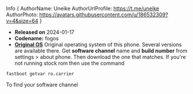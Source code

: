 Info { AuthorName: Uneike 
AuthorUrlProfile: https://t.me/uneike 
AuthorPhoto: https://avatars.githubusercontent.com/u/186532309?v=4&size=64 }
- **Released on** 2024-01-17
- **Codename:** fogos
- **[Original OS](https://mirrors.lolinet.com/firmware/lenomola/fogos/official)**
Original operating system of this phone.
Several versions are available there.
Get **software channel** name and **build number** from settings > about phone. Then download the one that matches.
If you're not running stock rom then use the command
```
fastboot getvar ro.carrier
```
To find your software channel
